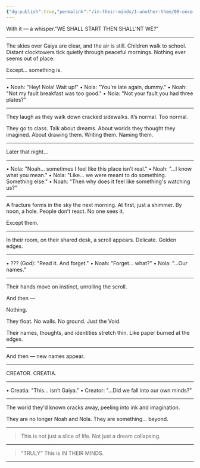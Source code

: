 ```yaml
---
{"dg-publish":true,"permalink":"/in-their-minds/1-another-them/00-once-again/"}
---
```


With it — a whisper."WE SHALL START THEN SHALL'NT WE?"

---

The skies over Gaiya are clear, and the air is still. Children walk to school. Distant clocktowers tick quietly through peaceful mornings. Nothing ever seems out of place.

Except... something is.


---

• Noah: "Hey! Nola! Wait up!"
• Nola: "You’re late again, dummy."
• Noah: "Not my fault breakfast was too good."
• Nola: "Not your fault you had three plates?"


---

They laugh as they walk down cracked sidewalks. It’s normal. Too normal.

They go to class. Talk about dreams. About worlds they thought they imagined.
About drawing them. Writing them. Naming them.


---

Later that night…


---

• Nola: "Noah… sometimes I feel like this place isn’t real."
• Noah: "...I know what you mean."
• Nola: "Like… we were meant to do something. Something else."
• Noah: "Then why does it feel like something's watching us?"


---

A fracture forms in the sky the next morning. At first, just a shimmer. By noon, a hole.
People don’t react. No one sees it.

Except them.


---

In their room, on their shared desk, a scroll appears. Delicate. Golden edges.



---

• ??? (God): "Read it. And forget."
• Noah: "Forget… what?"
• Nola: "...Our names."


---

Their hands move on instinct, unrolling the scroll.

And then —

Nothing.

They float. No walls. No ground. Just the Void.

Their names, thoughts, and identities stretch thin. Like paper burned at the edges.


---

And then — new names appear.


---

CREATOR.
CREATIA.


---

• Creatia: "This… isn’t Gaiya."
• Creator: "...Did we fall into our own minds?"


---

The world they'd known cracks away, peeling into ink and imagination.

They are no longer Noah and Nola.
They are something... beyond.


---

> This is not just a slice of life.
Not just a dream collapsing.

---

> "TRULY" This is IN THEIR MINDS.

---